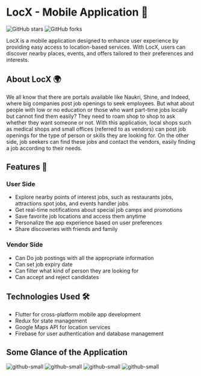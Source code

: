 # LocX - Mobile Application 📱

![GitHub stars](https://img.shields.io/github/stars/dipenkalal/LocX-Mobile-Application?style=flat-square)
![GitHub forks](https://img.shields.io/github/forks/dipenkalal/LocX-Mobile-Application?style=flat-square)

LocX is a mobile application designed to enhance user experience by providing easy access to location-based services. With LocX, users can discover nearby places, events, and offers tailored to their preferences and interests.

## About LocX 🌍

We all know that there are portals available like Naukri, Shine, and Indeed, where big companies post job openings to seek employees. But what about people with low or no education or those who want part-time jobs locally but cannot find them easily? They need to roam shop to shop to ask whether they want someone or not. With this application, local shops such as medical shops and small offices (referred to as vendors) can post job openings for the type of person or skills they are looking for. On the other side, job seekers can find these jobs and contact the vendors, easily finding a job according to their needs.

## Features 🌟
### User Side
- Explore nearby points of interest jobs, such as restaurants jobs, attractions spot jobs, and events handler jobs
- Get real-time notifications about special job camps and promotions
- Save favorite job locations and access them anytime
- Personalize the app experience based on user preferences
- Share discoveries with friends and family
### Vendor Side
- Can Do job postings with all the appropriate information
- Can set job expiry date
- Can filter what kind of person they are looking for
- Can accept and reject candidates

## Technologies Used 🛠️

- Flutter for cross-platform mobile app development
- Redux for state management
- Google Maps API for location services
- Firebase for user authentication and database management

## Some Glance of the Application 

![github-small](https://github.com/dipenpatel559/LocX/blob/1ffbf2b255a97eb2a4daf308e486e04bd1f51c02/Screenshot_2021-04-11-14-19-04-387_com.app.locxshop.jpg)
![github-small](https://github.com/dipenpatel559/LocX/blob/1ffbf2b255a97eb2a4daf308e486e04bd1f51c02/Screenshot_2021-04-11-14-18-11-166_com.app.locxshop.jpg)
![github-small](https://github.com/dipenpatel559/LocX/blob/1ffbf2b255a97eb2a4daf308e486e04bd1f51c02/Screenshot_2021-04-11-14-18-36-766_com.app.locxshop.jpg )
![github-small](https://github.com/dipenpatel559/LocX/blob/1ffbf2b255a97eb2a4daf308e486e04bd1f51c02/Screenshot_2021-04-11-14-18-55-842_com.app.locxshop.jpg)

